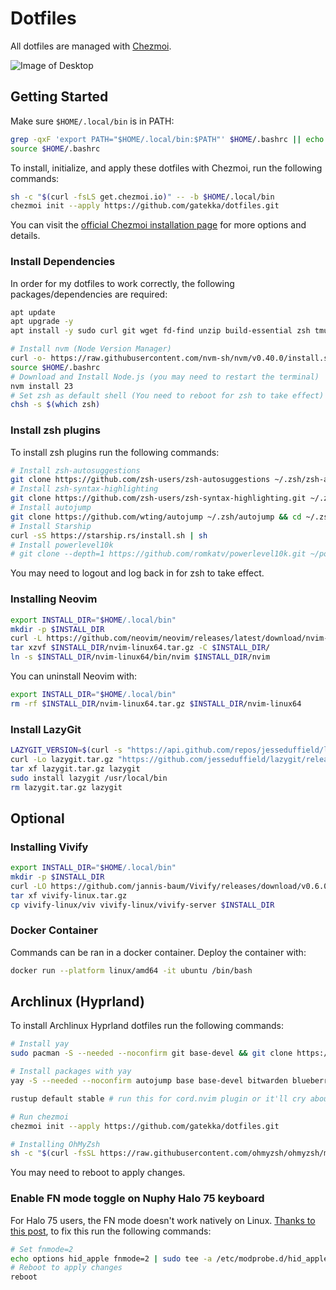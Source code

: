 # Dotfiles

All dotfiles are managed with [Chezmoi](https://chezmoi.io).

![Image of Desktop](https://i.imgur.com/Tx1Psc3.png)

## Getting Started

Make sure `$HOME/.local/bin` is in PATH:

```bash
grep -qxF 'export PATH="$HOME/.local/bin:$PATH"' $HOME/.bashrc || echo 'export PATH="$HOME/.local/bin:$PATH"' >> $HOME/.bashrc
source $HOME/.bashrc
```

To install, initialize, and apply these dotfiles with Chezmoi, run the following commands:
```bash
sh -c "$(curl -fsLS get.chezmoi.io)" -- -b $HOME/.local/bin
chezmoi init --apply https://github.com/gatekka/dotfiles.git
```
You can visit the [official Chezmoi installation page](https://chezmoi.io/install) for more options and details.

### Install Dependencies

In order for my dotfiles to work correctly, the following packages/dependencies are required:

```bash
apt update
apt upgrade -y
apt install -y sudo curl git wget fd-find unzip build-essential zsh tmux

# Install nvm (Node Version Manager)
curl -o- https://raw.githubusercontent.com/nvm-sh/nvm/v0.40.0/install.sh | bash
source $HOME/.bashrc
# Download and Install Node.js (you may need to restart the terminal)
nvm install 23
# Set zsh as default shell (You need to reboot for zsh to take effect)
chsh -s $(which zsh)
```

### Install zsh plugins

To install zsh plugins run the following commands:

```bash
# Install zsh-autosuggestions
git clone https://github.com/zsh-users/zsh-autosuggestions ~/.zsh/zsh-autosuggestions
# Install zsh-syntax-highlighting
git clone https://github.com/zsh-users/zsh-syntax-highlighting.git ~/.zsh/zsh-syntax-highlighting
# Install autojump
git clone https://github.com/wting/autojump ~/.zsh/autojump && cd ~/.zsh/autojump/ && ./install.py
# Install Starship
curl -sS https://starship.rs/install.sh | sh
# Install powerlevel10k
# git clone --depth=1 https://github.com/romkatv/powerlevel10k.git ~/powerlevel10k
```

You may need to logout and log back in for zsh to take effect.

### Installing Neovim

```bash
export INSTALL_DIR="$HOME/.local/bin"
mkdir -p $INSTALL_DIR
curl -L https://github.com/neovim/neovim/releases/latest/download/nvim-linux64.tar.gz -o $INSTALL_DIR/nvim-linux64.tar.gz
tar xzvf $INSTALL_DIR/nvim-linux64.tar.gz -C $INSTALL_DIR/
ln -s $INSTALL_DIR/nvim-linux64/bin/nvim $INSTALL_DIR/nvim
```

You can uninstall Neovim with:

```bash
export INSTALL_DIR="$HOME/.local/bin"
rm -rf $INSTALL_DIR/nvim-linux64.tar.gz $INSTALL_DIR/nvim-linux64
```

### Install LazyGit

```bash
LAZYGIT_VERSION=$(curl -s "https://api.github.com/repos/jesseduffield/lazygit/releases/latest" | grep -Po '"tag_name": "v\K[^"]*')
curl -Lo lazygit.tar.gz "https://github.com/jesseduffield/lazygit/releases/latest/download/lazygit_${LAZYGIT_VERSION}_Linux_x86_64.tar.gz"
tar xf lazygit.tar.gz lazygit
sudo install lazygit /usr/local/bin
rm lazygit.tar.gz lazygit
```

## Optional

### Installing Vivify

```bash
export INSTALL_DIR="$HOME/.local/bin"
mkdir -p $INSTALL_DIR
curl -LO https://github.com/jannis-baum/Vivify/releases/download/v0.6.0/vivify-linux.tar.gz
tar xf vivify-linux.tar.gz
cp vivify-linux/viv vivify-linux/vivify-server $INSTALL_DIR
```

### Docker Container

Commands can be ran in a docker container. Deploy the container with:

```bash
docker run --platform linux/amd64 -it ubuntu /bin/bash
```

## Archlinux (Hyprland)

To install Archlinux Hyprland dotfiles run the following commands:
```bash
# Install yay
sudo pacman -S --needed --noconfirm git base-devel && git clone https://aur.archlinux.org/yay.git && cd yay && makepkg -si

# Install packages with yay
yay -S --needed --noconfirm autojump base base-devel bitwarden blueberry btop cava chezmoi dunst fastfetch ffmpeg4.4 ffmpegthumbnailer firefox git hypridle hyprland hyprlock hyprpaper hyprpolkitagent-git hyprshade hyprshot hyprutils-git hyprwall inotify-tools iwgtk kitty lazygit linux linux-firmware losslesscut-bin mpv nemo neovide neovim networkmanager noto-fonts noto-fonts-emoji noto-fonts-extra npm ntfs-3g nvidia nwg-look obs-studio pavucontrol pipewire pipewire-alsa pipewire-audio pipewire-pulse python-pywal qt5-wayland qview reflector ripgrep rofi-wayland spotify-launcher starship stremio timeshift tmux unzip vesktop vim waybar wl-clipboard wlogout xdg-desktop-portal-hyprland xdg-utils xorg-xev xorg-xhost yay yay-debug zsh zsh-autosuggestions zsh-syntax-highlighting

rustup default stable # run this for cord.nvim plugin or it'll cry about not building properly

# Run chezmoi
chezmoi init --apply https://github.com/gatekka/dotfiles.git

# Installing OhMyZsh
sh -c "$(curl -fsSL https://raw.githubusercontent.com/ohmyzsh/ohmyzsh/master/tools/install.sh)"
```
You may need to reboot to apply changes.

### Enable FN mode toggle on Nuphy Halo 75 keyboard

For Halo 75 users, the FN mode doesn't work natively on Linux. [Thanks to this post](https://www.reddit.com/r/NuPhy/comments/1dyjkqy/comment/lc9i17p/), to fix this run the following commands: 
```bash
# Set fnmode=2
echo options hid_apple fnmode=2 | sudo tee -a /etc/modprobe.d/hid_apple.conf
# Reboot to apply changes
reboot
```
